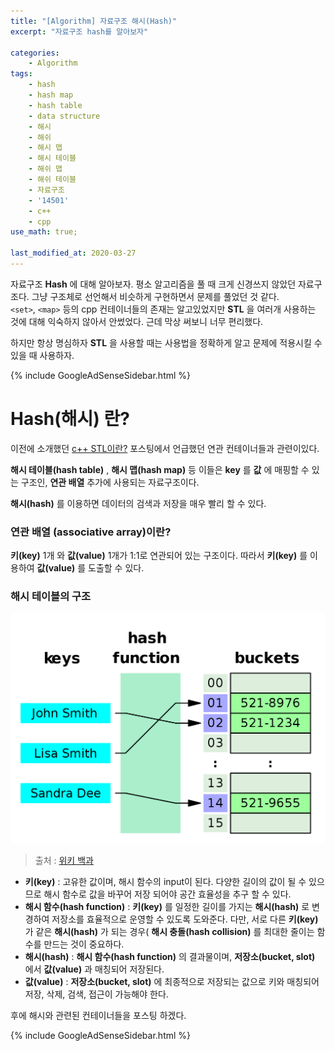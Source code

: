```yaml
---
title: "[Algorithm] 자료구조 해시(Hash)"
excerpt: "자료구조 hash를 알아보자"

categories:
    - Algorithm
tags:
    - hash
    - hash map
    - hash table
    - data structure
    - 해시
    - 해쉬
    - 해시 맵
    - 해시 테이블
    - 해쉬 맵
    - 해쉬 테이블
    - 자료구조
    - '14501'
    - c++
    - cpp  
use_math: true;

last_modified_at: 2020-03-27
--- 
```


자료구조 **Hash** 에 대해 알아보자. 평소 알고리즘을 풀 때 크게 신경쓰지 않았던 자료구조다. 그냥 구조체로 선언해서 비슷하게 구현하면서 문제를 풀었던 것 같다.  
`<set>`, `<map>` 등의 cpp 컨테이너들의 존재는 알고있었지만 **STL** 을 여러개 사용하는 것에 대해 익숙하지 않아서 안썼었다. 근데 막상 써보니 너무 편리했다.   

하지만 항상 명심하자 **STL** 을 사용할 때는 사용법을 정확하게 알고 문제에 적용시킬 수 있을 때 사용하자. 

{% include GoogleAdSenseSidebar.html %}

# Hash(해시) 란?  

이전에 소개했던 [c++ STL이란?](https://wonillism.github.io/c++_stl/cppSTL/) 포스팅에서 언급했던 연관 컨테이너들과 관련이있다.  

**해시 테이블(hash table)** , **해시 맵(hash map)** 등 이들은 **key** 를 **값** 에 매핑할 수 있는 구조인, **연관 배열** 추가에 사용되는 자료구조이다.  

**해시(hash)** 를 이용하면 데이터의 검색과 저장을 매우 빨리 할 수 있다.

### 연관 배열 (associative array)이란?

**키(key)** 1개 와 **값(value)** 1개가 1:1로 연관되어 있는 구조이다. 따라서 **키(key)** 를 이용하여 **값(value)** 를 도출할 수 있다.  

### 해시 테이블의 구조  
[![](/assets/cppSTL/hashtable.png)](/assets/cppSTL/hashtable.png)
> 출처 : [위키 백과](https://en.wikipedia.org/wiki/Hash_table)  

+ **키(key)** : 고유한 값이며, 해시 함수의 input이 된다. 다양한 길이의 값이 될 수 있으므로 해시 함수로 값을 바꾸어 저장 되어야 공간 효율성을 추구 할 수 있다.  
+ **해시 함수(hash function)** : **키(key)** 를 일정한 길이를 가지는 **해시(hash)** 로 변경하여 저장소를 효율적으로 운영할 수 있도록 도와준다. 다만, 서로 다른 **키(key)** 가 같은 **해시(hash)** 가 되는 경우( **해시 충돌(hash collision)**  를 최대한 줄이는 함수를 만드는 것이 중요하다.  
+ **해시(hash)** : **해시 함수(hash function)** 의 결과물이며, **저장소(bucket, slot)** 에서 **값(value)** 과 매칭되어 저장된다.  
+ **값(value)** : **저장소(bucket, slot)** 에 최종적으로 저장되는 값으로 키와 매칭되어 저장, 삭제, 검색, 접근이 가능해야 한다.

후에 해시와 관련된 컨테이너들을 포스팅 하겠다.

{% include GoogleAdSenseSidebar.html %}